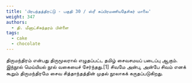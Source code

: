 ```yaml
---
title: 'பிரபந்தத்திரட்டு - பகுதி 30 / ஸ்ரீ சுப்பிரமணியதேசிகர் மாலை'
weight: 347
authors:
  - தி. மீனாட்சிசுந்தரம் பிள்ளை
tags:
  - cake
  - chocolate
---
```


திருமந்திரம் என்பது திருமூலரால் எழுதப்பட்ட தமிழ் சைவசமயப் படைப்பு ஆகும். இந்நூல் மெய்யியல் நூல் வகையைச் சேர்ந்தது.[1] சிவமே அன்பு, அன்பே சிவம் எனக் கூறும் திருமந்திரமே சைவ சித்தாந்தத்தின் முதல் நூலாகக் கருதப்படுகிறது.